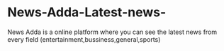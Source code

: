 # News-Adda-Latest-news-
News Adda is a online platform where you can see the latest news from every field (entertainment,bussiness,general,sports)
